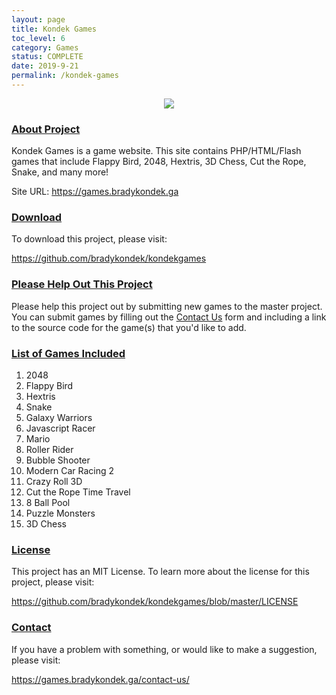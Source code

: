 ```yaml
---
layout: page
title: Kondek Games
toc_level: 6
category: Games
status: COMPLETE
date: 2019-9-21
permalink: /kondek-games
---
```



<center><img src="https://www.bradykondek.ga/pics/kondek-games-logo.png"></center>


### <u>About Project</u>
Kondek Games is a game website.  This site contains PHP/HTML/Flash games that include Flappy Bird, 2048, Hextris, 3D Chess, Cut the Rope, Snake, and many more!

Site URL: <a target="_blank" href="https://games.bradykondek.ga">https://games.bradykondek.ga</a>


### <u>Download</u>

To download this project, please visit:


<a target="_blank" href="https://github.com/bradykondek/kondekgames">https://github.com/bradykondek/kondekgames</a>


### <u>Please Help Out This Project</u>

Please help this project out by submitting new games to the master project.  You can submit games by filling out the <a href="https://www.bradykondek.ga/kondekgames/#contact">Contact Us</a> form and including a link to the source code for the game(s) that you'd like to add.


### <u>List of Games Included</u>
1. 2048
2. Flappy Bird
3. Hextris
4. Snake
5. Galaxy Warriors
6. Javascript Racer
7. Mario
8. Roller Rider
9. Bubble Shooter
10. Modern Car Racing 2
11. Crazy Roll 3D
12. Cut the Rope Time Travel
13. 8 Ball Pool
14. Puzzle Monsters
15. 3D Chess


### <u>License</u>

This project has an MIT License.  To learn more about the license for this project, please visit:

<a target="_blank" href="https://github.com/bradykondek/kondekgames/blob/master/LICENSE">https://github.com/bradykondek/kondekgames/blob/master/LICENSE</a>


### <u>Contact</u>

If you have a problem with something, or would like to make a suggestion, please visit:


<a target="_blank" href="https://games.bradykondek.ga/contact-us/">https://games.bradykondek.ga/contact-us/</a>
